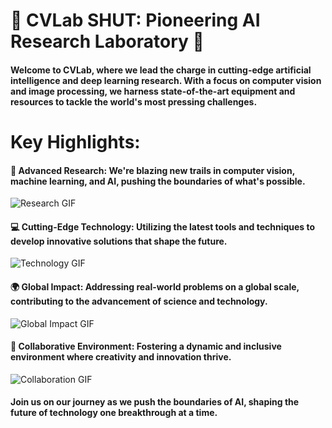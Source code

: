 # 🔬 CVLab SHUT: Pioneering AI Research Laboratory 🚀

#### Welcome to CVLab, where we lead the charge in cutting-edge artificial intelligence and deep learning research. With a focus on computer vision and image processing, we harness state-of-the-art equipment and resources to tackle the world's most pressing challenges.

# Key Highlights:

#### 🎯 Advanced Research: We're blazing new trails in computer vision, machine learning, and AI, pushing the boundaries of what's possible.
![Research GIF](https://media.giphy.com/media/l378BUxIfFwFRg1FC/giphy.gif)
#### 💻 Cutting-Edge Technology: Utilizing the latest tools and techniques to develop innovative solutions that shape the future.
![Technology GIF](https://media.giphy.com/media/xT0xelzG0omrBqdKMU/giphy.gif)
#### 🌍 Global Impact: Addressing real-world problems on a global scale, contributing to the advancement of science and technology.
![Global Impact GIF](https://media.giphy.com/media/l1J9Mf3u3BsnztdDi/giphy.gif)
#### 🤝 Collaborative Environment: Fostering a dynamic and inclusive environment where creativity and innovation thrive.
![Collaboration GIF](https://media.giphy.com/media/26BkNeB5zV2A22wR2/giphy.gif)

#### Join us on our journey as we push the boundaries of AI, shaping the future of technology one breakthrough at a time.
